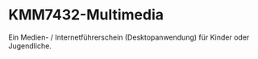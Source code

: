 # KMM7432-Multimedia
Ein Medien- / Internetführerschein (Desktopanwendung) für Kinder oder Jugendliche.
